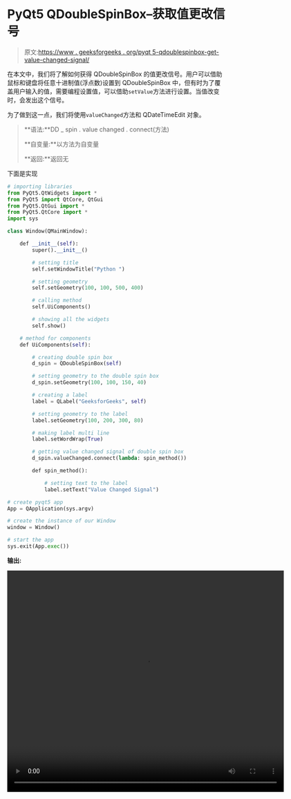 # PyQt5 QDoubleSpinBox–获取值更改信号

> 原文:[https://www . geeksforgeeks . org/pyqt 5-qdoublespinbox-get-value-changed-signal/](https://www.geeksforgeeks.org/pyqt5-qdoublespinbox-getting-value-changed-signal/)

在本文中，我们将了解如何获得 QDoubleSpinBox 的值更改信号。用户可以借助鼠标和键盘将任意十进制值(浮点数)设置到 QDoubleSpinBox 中，但有时为了覆盖用户输入的值，需要编程设置值，可以借助`setValue`方法进行设置。当值改变时，会发出这个信号。

为了做到这一点，我们将使用`valueChanged`方法和 QDateTimeEdit 对象。

> **语法:**DD _ spin . value changed . connect(方法)
> 
> **自变量:**以方法为自变量
> 
> **返回:**返回无

下面是实现

```py
# importing libraries
from PyQt5.QtWidgets import * 
from PyQt5 import QtCore, QtGui
from PyQt5.QtGui import * 
from PyQt5.QtCore import * 
import sys

class Window(QMainWindow):

    def __init__(self):
        super().__init__()

        # setting title
        self.setWindowTitle("Python ")

        # setting geometry
        self.setGeometry(100, 100, 500, 400)

        # calling method
        self.UiComponents()

        # showing all the widgets
        self.show()

    # method for components
    def UiComponents(self):

        # creating double spin box
        d_spin = QDoubleSpinBox(self)

        # setting geometry to the double spin box
        d_spin.setGeometry(100, 100, 150, 40)

        # creating a label
        label = QLabel("GeeksforGeeks", self)

        # setting geometry to the label
        label.setGeometry(100, 200, 300, 80)

        # making label multi line
        label.setWordWrap(True)

        # getting value changed signal of double spin box
        d_spin.valueChanged.connect(lambda: spin_method())

        def spin_method():

            # setting text to the label
            label.setText("Value Changed Signal")

# create pyqt5 app
App = QApplication(sys.argv)

# create the instance of our Window
window = Window()

# start the app
sys.exit(App.exec())
```

**输出:**

<video class="wp-video-shortcode" id="video-451447-1" width="640" height="512" preload="metadata" controls=""><source type="video/mp4" src="https://media.geeksforgeeks.org/wp-content/uploads/20200713013011/Python-2020-07-13-01-29-01.mp4?_=1">[https://media.geeksforgeeks.org/wp-content/uploads/20200713013011/Python-2020-07-13-01-29-01.mp4](https://media.geeksforgeeks.org/wp-content/uploads/20200713013011/Python-2020-07-13-01-29-01.mp4)</video>